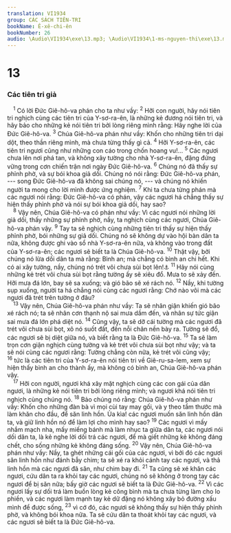 ```yaml
---
translation: VI1934
group: CÁC SÁCH TIÊN-TRI
bookName: Ê-xê-chi-ên 
bookNumber: 26
audio: \Audio\VI1934\exe\13.mp3; \Audio\VI1934\1-ms-nguyen-thi\exe\13.mp3
---
```


<div class="title"><h1>13</h1><h3>Các tiên tri giả</h3></div>
<span class="verse exe_13_1"> <sup>1</sup> Có lời Đức Giê-hô-va phán cho ta như vầy: </span>
<span class="verse exe_13_2"><sup>2</sup> Hỡi con người, hãy nói tiên tri nghịch cùng các tiên tri của Y-sơ-ra-ên, là những kẻ đương nói tiên tri, và hãy bảo cho những kẻ nói tiên tri bởi lòng riêng mình rằng: Hãy nghe lời của Đức Giê-hô-va. </span>
<span class="verse exe_13_3"><sup>3</sup> Chúa Giê-hô-va phán như vầy: Khốn cho những tiên tri dại dột, theo thần riêng mình, mà chưa từng thấy gì cả. </span>
<span class="verse exe_13_4"><sup>4</sup> Hỡi Y-sơ-ra-ên, các tiên tri ngươi cũng như những con cáo trong chốn hoang vu!… </span>
<span class="verse exe_13_5"><sup>5</sup> Các ngươi chưa lên nơi phá tan, và không xây tường cho nhà Y-sơ-ra-ên, đặng đứng vững trong cơn chiến trận nơi ngày Đức Giê-hô-va. </span>
<span class="verse exe_13_6"><sup>6</sup> Chúng nó đã thấy sự phỉnh phờ, và sự bói khoa giả dối. Chúng nó nói rằng: Đức Giê-hô-va phán, --- song Đức Giê-hô-va đã không sai chúng nó, --- và chúng nó khiến người ta mong cho lời mình được ứng nghiệm. </span>
<span class="verse exe_13_7"><sup>7</sup> Khi ta chưa từng phán mà các ngươi nói rằng: Đức Giê-hô-va có phán, vậy các ngươi há chẳng thấy sự hiện thấy phỉnh phờ và nói sự bói khoa giả dối, hay sao? <br/></span>
<span class="verse exe_13_8"> <sup>8</sup> Vậy nên, Chúa Giê-hô-va có phán như vầy: Vì các ngươi nói những lời giả dối, thấy những sự phỉnh phờ, nầy, ta nghịch cùng các ngươi, Chúa Giê-hô-va phán vậy. </span>
<span class="verse exe_13_9"><sup>9</sup> Tay ta sẽ nghịch cùng những tiên tri thấy sự hiện thấy phỉnh phờ, bói những sự giả dối. Chúng nó sẽ không dự vào hội bàn dân ta nữa, không được ghi vào sổ nhà Y-sơ-ra-ên nữa, và không vào trong đất của Y-sơ-ra-ên; các ngươi sẽ biết ta là Chúa Giê-hô-va. </span>
<span class="verse exe_13_10"><sup>10</sup> Thật vậy, bởi chúng nó lừa dối dân ta mà rằng: Bình an; mà chẳng có bình an chi hết. Khi có ai xây tường, nầy, chúng nó trét vôi chưa sùi bọt lên!<a data-toggle="tooltip" data-placement="bottom" title="Gie 6:14; 8:11">⚓</a></span>
<span class="verse exe_13_11"><sup>11</sup> Hãy nói cùng những kẻ trét vôi chưa sùi bọt rằng tường ấy sẽ xiêu đổ. Mưa to sẽ xảy đến. Hỡi mưa đá lớn, bay sẽ sa xuống; và gió bão sẽ xé rách nó. </span>
<span class="verse exe_13_12"><sup>12</sup> Nầy, khi tường sụp xuống, người ta há chẳng nói cùng các ngươi rằng: Chớ nào vôi mà các ngươi đã trét trên tường ở đâu? <br/></span>
<span class="verse exe_13_13"> <sup>13</sup> Vậy nên, Chúa Giê-hô-va phán như vầy: Ta sẽ nhân giận khiến gió bão xé rách nó; ta sẽ nhân cơn thạnh nộ sai mưa dầm đến, và nhân sự tức giận sai mưa đá lớn phá diệt nó. </span>
<span class="verse exe_13_14"><sup>14</sup> Cũng vậy, ta sẽ dỡ cái tường mà các ngươi đã trét vôi chưa sùi bọt, xô nó suốt đất, đến nỗi chân nền bày ra. Tường sẽ đổ, các ngươi sẽ bị diệt giữa nó, và biết rằng ta là Đức Giê-hô-va. </span>
<span class="verse exe_13_15"><sup>15</sup> Ta sẽ làm trọn cơn giận nghịch cùng tường và kẻ trét vôi chưa sùi bọt như vậy; và ta sẽ nói cùng các ngươi rằng: Tường chẳng còn nữa, kẻ trét vôi cũng vậy; </span>
<span class="verse exe_13_16"><sup>16</sup> tức là các tiên tri của Y-sơ-ra-ên nói tiên tri về Giê-ru-sa-lem, xem sự hiện thấy bình an cho thành ấy, mà không có bình an, Chúa Giê-hô-va phán vậy. <br/></span>
<span class="verse exe_13_17"> <sup>17</sup> Hỡi con người, ngươi khá xây mặt nghịch cùng các con gái của dân ngươi, là những kẻ nói tiên tri bởi lòng riêng mình; và ngươi khá nói tiên tri nghịch cùng chúng nó. </span>
<span class="verse exe_13_18"><sup>18</sup> Bảo chúng nó rằng: Chúa Giê-hô-va phán như vầy: Khốn cho những đàn bà vì mọi cùi tay may gối, và y theo tầm thước mà làm khăn cho đầu, để săn linh hồn. Ủa kìa! các ngươi muốn săn linh hồn dân ta, và giữ linh hồn nó để làm lợi cho mình hay sao? </span>
<span class="verse exe_13_19"><sup>19</sup> Các ngươi vì mấy nhắm mạch nha, mấy miếng bánh mà làm nhục ta giữa dân ta, các ngươi nói dối dân ta, là kẻ nghe lời dối trá các ngươi, để mà giết những kẻ không đáng chết, cho sống những kẻ không đáng sống. </span>
<span class="verse exe_13_20"><sup>20</sup> Vậy nên, Chúa Giê-hô-va phán như vầy: Nầy, ta ghét những cái gối của các ngươi, vì bởi đó các ngươi săn linh hồn như đánh bẫy chim; ta sẽ xé ra khỏi cánh tay các ngươi, và thả linh hồn mà các ngươi đã săn, như chim bay đi. </span>
<span class="verse exe_13_21"><sup>21</sup> Ta cũng sẽ xé khăn các ngươi, cứu dân ta ra khỏi tay các ngươi, chúng nó sẽ không ở trong tay các ngươi để bị săn nữa; bấy giờ các ngươi sẽ biết ta là Đức Giê-hô-va. </span>
<span class="verse exe_13_22"><sup>22</sup> Vì các ngươi lấy sự dối trá làm buồn lòng kẻ công bình mà ta chưa từng làm cho lo phiền, và các ngươi làm mạnh tay kẻ dữ đặng nó không xây bỏ đường xấu mình để được sống, </span>
<span class="verse exe_13_23"><sup>23</sup> vì cớ đó, các ngươi sẽ không thấy sự hiện thấy phỉnh phờ, và không bói khoa nữa. Ta sẽ cứu dân ta thoát khỏi tay các ngươi, và các ngươi sẽ biết ta là Đức Giê-hô-va. <br/></span>
